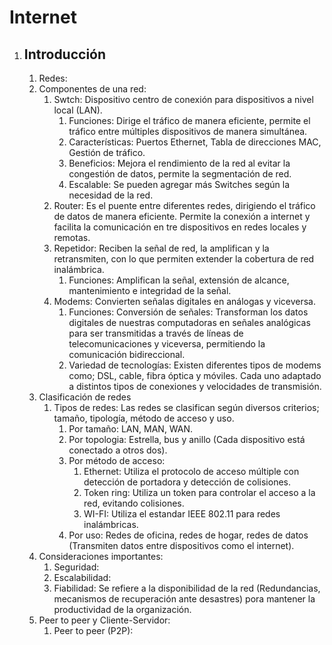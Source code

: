 # Internet

1. ## Introducción ##
    1. Redes: 
    2. Componentes de una red: 
        1. Swtch: Dispositivo centro de conexión para dispositivos a nivel local (LAN).
            1. Funciones: Dirige el tráfico de manera eficiente, permite el tráfico entre múltiples dispositivos de manera simultánea.
            2. Características: Puertos Ethernet, Tabla de direcciones MAC, Gestión de tráfico.
            3. Beneficios: Mejora el rendimiento de la red al evitar la congestión de datos, permite la segmentación de red.
            4. Escalable: Se pueden agregar más Switches según la necesidad de la red.
        2. Router: Es el puente entre diferentes redes, dirigiendo el tráfico de datos de manera eficiente. Permite la conexión a internet y facilita la comunicación en tre dispositivos en redes locales y remotas.
        3. Repetidor: Reciben la señal de red, la amplifican y la retransmiten, con lo que permiten extender la cobertura de red inalámbrica. 
            1. Funciones: Amplifican la señal, extensión de alcance, mantenimiento e integridad de la señal.
        4. Modems: Convierten señalas digitales en análogas y viceversa.
            1. Funciones: Conversión de señales: Transforman los datos digitales de nuestras computadoras en señales analógicas para ser transmitidas a través de líneas de telecomunicaciones y viceversa, permitiendo la comunicación bidireccional.
            2. Variedad de tecnologías: Existen diferentes tipos de modems como; DSL, cable, fibra óptica y móviles. Cada uno adaptado a distintos tipos de conexiones y velocidades de transmisión.
    3. Clasificación de redes
        1. Tipos de redes: Las redes se clasifican según diversos criterios; tamaño, tipología, método de acceso y uso.
            1. Por tamaño: LAN, MAN, WAN.
            2. Por topologia: Estrella, bus y anillo (Cada dispositivo está conectado a otros dos).
            3. Por método de acceso: 
                1. Ethernet: Utiliza el protocolo de acceso múltiple con detección de portadora y detección de colisiones.
                2. Token ring: Utiliza un token  para controlar el acceso a la red, evitando colisiones.
                3. WI-FI: Utiliza el estandar IEEE 802.11 para redes inalámbricas.
            4. Por uso: Redes de oficina, redes de hogar, redes de datos (Transmiten datos entre dispositivos como el internet).
    4. Consideraciones importantes: 
        1. Seguridad:
        2. Escalabilidad:
        3. Fiabilidad: Se refiere a la disponibilidad de la red (Redundancias, mecanismos de recuperación ante desastres) pora mantener la productividad de la organización.
    5. Peer to peer y Cliente-Servidor:
        1. Peer to peer (P2P): 





        